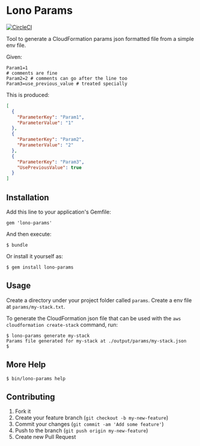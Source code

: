 # Lono Params

[![CircleCI](https://circleci.com/gh/tongueroo/lono-params.svg?style=svg)](https://circleci.com/gh/tongueroo/lono-params)

Tool to generate a CloudFormation params json formatted file from a simple env file.

Given:

```
Param1=1
# comments are fine
Param2=2 # comments can go after the line too
Param3=use_previous_value # treated specially
```

This is produced:

```json
[
  {
    "ParameterKey": "Param1",
    "ParameterValue": "1"
  },
  {
    "ParameterKey": "Param2",
    "ParameterValue": "2"
  },
  {
    "ParameterKey": "Param3",
    "UsePreviousValue": true
  }
]
```

## Installation

Add this line to your application's Gemfile:

    gem 'lono-params'

And then execute:

    $ bundle

Or install it yourself as:

    $ gem install lono-params

## Usage

Create a directory under your project folder called `params`.  Create a env file at `params/my-stack.txt`.

To generate the CloudFormation json file that can be used with the `aws cloudformation create-stack` command, run:

```
$ lono-params generate my-stack
Params file generated for my-stack at ./output/params/my-stack.json
$
```

## More Help

```
$ bin/lono-params help
```

## Contributing

1. Fork it
2. Create your feature branch (`git checkout -b my-new-feature`)
3. Commit your changes (`git commit -am 'Add some feature'`)
4. Push to the branch (`git push origin my-new-feature`)
5. Create new Pull Request
